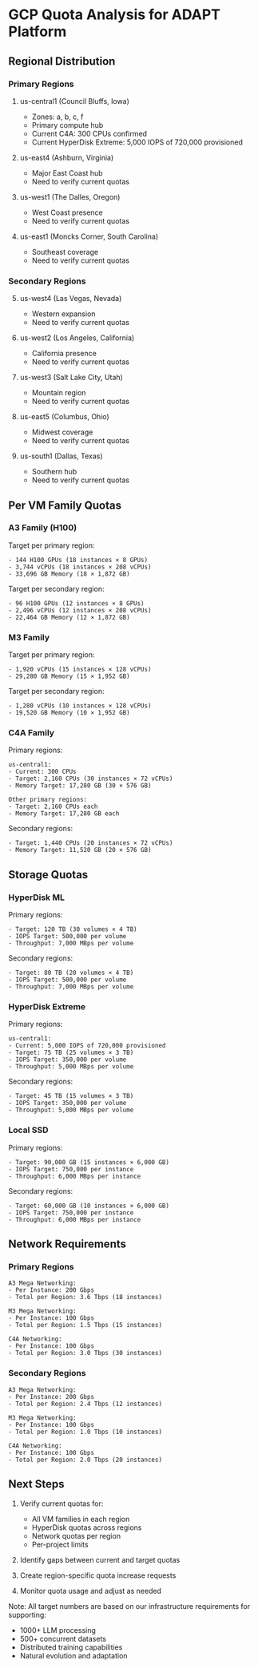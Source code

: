 # GCP Quota Analysis for ADAPT Platform

## Regional Distribution

### Primary Regions
1. us-central1 (Council Bluffs, Iowa)
   - Zones: a, b, c, f
   - Primary compute hub
   - Current C4A: 300 CPUs confirmed
   - Current HyperDisk Extreme: 5,000 IOPS of 720,000 provisioned

2. us-east4 (Ashburn, Virginia)
   - Major East Coast hub
   - Need to verify current quotas

3. us-west1 (The Dalles, Oregon)
   - West Coast presence
   - Need to verify current quotas

4. us-east1 (Moncks Corner, South Carolina)
   - Southeast coverage
   - Need to verify current quotas

### Secondary Regions
5. us-west4 (Las Vegas, Nevada)
   - Western expansion
   - Need to verify current quotas

6. us-west2 (Los Angeles, California)
   - California presence
   - Need to verify current quotas

7. us-west3 (Salt Lake City, Utah)
   - Mountain region
   - Need to verify current quotas

8. us-east5 (Columbus, Ohio)
   - Midwest coverage
   - Need to verify current quotas

9. us-south1 (Dallas, Texas)
   - Southern hub
   - Need to verify current quotas

## Per VM Family Quotas

### A3 Family (H100)
Target per primary region:
```
- 144 H100 GPUs (18 instances × 8 GPUs)
- 3,744 vCPUs (18 instances × 208 vCPUs)
- 33,696 GB Memory (18 × 1,872 GB)
```

Target per secondary region:
```
- 96 H100 GPUs (12 instances × 8 GPUs)
- 2,496 vCPUs (12 instances × 208 vCPUs)
- 22,464 GB Memory (12 × 1,872 GB)
```

### M3 Family
Target per primary region:
```
- 1,920 vCPUs (15 instances × 128 vCPUs)
- 29,280 GB Memory (15 × 1,952 GB)
```

Target per secondary region:
```
- 1,280 vCPUs (10 instances × 128 vCPUs)
- 19,520 GB Memory (10 × 1,952 GB)
```

### C4A Family
Primary regions:
```
us-central1:
- Current: 300 CPUs
- Target: 2,160 CPUs (30 instances × 72 vCPUs)
- Memory Target: 17,280 GB (30 × 576 GB)

Other primary regions:
- Target: 2,160 CPUs each
- Memory Target: 17,280 GB each
```

Secondary regions:
```
- Target: 1,440 CPUs (20 instances × 72 vCPUs)
- Memory Target: 11,520 GB (20 × 576 GB)
```

## Storage Quotas

### HyperDisk ML
Primary regions:
```
- Target: 120 TB (30 volumes × 4 TB)
- IOPS Target: 500,000 per volume
- Throughput: 7,000 MBps per volume
```

Secondary regions:
```
- Target: 80 TB (20 volumes × 4 TB)
- IOPS Target: 500,000 per volume
- Throughput: 7,000 MBps per volume
```

### HyperDisk Extreme
Primary regions:
```
us-central1:
- Current: 5,000 IOPS of 720,000 provisioned
- Target: 75 TB (25 volumes × 3 TB)
- IOPS Target: 350,000 per volume
- Throughput: 5,000 MBps per volume
```

Secondary regions:
```
- Target: 45 TB (15 volumes × 3 TB)
- IOPS Target: 350,000 per volume
- Throughput: 5,000 MBps per volume
```

### Local SSD
Primary regions:
```
- Target: 90,000 GB (15 instances × 6,000 GB)
- IOPS Target: 750,000 per instance
- Throughput: 6,000 MBps per instance
```

Secondary regions:
```
- Target: 60,000 GB (10 instances × 6,000 GB)
- IOPS Target: 750,000 per instance
- Throughput: 6,000 MBps per instance
```

## Network Requirements

### Primary Regions
```
A3 Mega Networking:
- Per Instance: 200 Gbps
- Total per Region: 3.6 Tbps (18 instances)

M3 Mega Networking:
- Per Instance: 100 Gbps
- Total per Region: 1.5 Tbps (15 instances)

C4A Networking:
- Per Instance: 100 Gbps
- Total per Region: 3.0 Tbps (30 instances)
```

### Secondary Regions
```
A3 Mega Networking:
- Per Instance: 200 Gbps
- Total per Region: 2.4 Tbps (12 instances)

M3 Mega Networking:
- Per Instance: 100 Gbps
- Total per Region: 1.0 Tbps (10 instances)

C4A Networking:
- Per Instance: 100 Gbps
- Total per Region: 2.0 Tbps (20 instances)
```

## Next Steps

1. Verify current quotas for:
   - All VM families in each region
   - HyperDisk quotas across regions
   - Network quotas per region
   - Per-project limits

2. Identify gaps between current and target quotas

3. Create region-specific quota increase requests

4. Monitor quota usage and adjust as needed

Note: All target numbers are based on our infrastructure requirements for supporting:
- 1000+ LLM processing
- 500+ concurrent datasets
- Distributed training capabilities
- Natural evolution and adaptation
